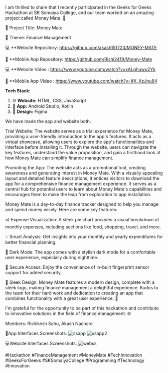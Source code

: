 I am thrilled to share that I recently participated in the Geeks for Geeks Hackathon at SK Somaiya College, and our team worked on an amazing project called Money Mate. 🌟

📌 Project Title: Money Mate

🎯 Theme: Finance Management

💻 **Website Repository: https://github.com/akash151723/MONEY-MATE

📱 **Mobile App Repository: https://github.com/Rishi2419/Money-Mate

💻 **Website Video : https://www.youtube.com/watch?v=xALqhuwu2Yk

📱 **Mobile App Video : https://www.youtube.com/watch?v=ifX_XzJnu84

**Tech Stack:**
1. 🌐 **Website:** HTML, CSS, JavaScript
2. 📱 **App:** Android Studio, Kotlin
3. 🎨 **Design:** Figma

We have made the app and website both.

Trial Website:
The website serves as a trial experience for Money Mate, providing a user-friendly introduction to the app's features. It acts as a virtual showcase, allowing users to explore the app's functionalities and interface before installing it. Through the website, users can navigate the key features, understand the value proposition, and gain a firsthand look at how Money Mate can simplify finance management.

Promoting the App:
The website acts as a promotional tool, creating awareness and generating interest in Money Mate. With a visually appealing layout and detailed feature descriptions, it entices visitors to download the app for a comprehensive finance management experience. It serves as a central hub for potential users to learn about Money Mate's capabilities and encourages them to make the leap from exploration to app installation.
   
Money Mate is a day-to-day finance tracker designed to help you manage and spend money wisely. Here are some key features:

📊 Expense Visualization:
A sleek pie chart provides a visual breakdown of monthly expenses, including sections like food, shopping, travel, and more.

💡 Smart Analysis:
Get insights into your monthly and yearly expenditures for better financial planning.

🌙 Dark Mode:
The app comes with a stylish dark mode for a comfortable user experience, especially during nighttime.

🔐 Secure Access:
Enjoy the convenience of in-built fingerprint sensor support for added security.

🎨 Sleek Design:
Money Mate features a modern design, complete with a sleek logo, making finance management a delightful experience.
Kudos to the team for their hard work and dedication to creating an app that combines functionality with a great user experience. 💪


I'm grateful for the opportunity to be part of this hackathon and contribute to innovative solutions in the field of finance management. 🌐

Members: Rishikesh Sahu, Akash Nachare


📱App Interfaces Screenshots:
![ssapp](https://github.com/Rishi2419/Money-Mate/assets/114185158/ddd82916-609e-44fb-88aa-ffc893b98a0c)
![ssapp2](https://github.com/Rishi2419/Money-Mate/assets/114185158/63f754fc-d5e6-4062-af90-0701f174e1c7)

💻Website Interfaces Screenshots:
![webss](https://github.com/Rishi2419/Money-Mate/assets/114185158/da2e1f2d-c13b-405d-ad10-b1355bf7d908)

#Hackathon #FinanceManagement #MoneyMate #TechInnovation #GeeksForGeeks #SKSomaiyaCollege #Programming #Technology #Innovation
